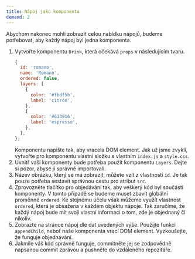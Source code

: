 ```yaml
---
title: Nápoj jako komponenta
demand: 2
---
```


Abychom nakonec mohli zobrazit celou nabídku nápojů, budeme potřebovat, aby každý nápoj byl jedna komponenta.

1. Vytvořte komponentu `Drink`, která očekává `props` v následujícím tvaru.
   ```js
   {
     id: 'romano',
     name: 'Romano',
     ordered: false,
     layers: [
       {
         color: '#fbdf5b',
         label: 'citrón',
       },
       {
         color: '#613916',
         label: 'espresso',
       },
     ],
   };
   ```
   Komponentu napište tak, aby vracela DOM element. Jak už jsme zvyklí, vytvořte pro komponentu vlastní složku s vlastním `index.js` a `style.css`.
1. Uvnitř vaší komponenty bude potřeba použít komponentu `Layers`. Dejte si pozor, abyse ji správně importovali.
1. Název obrázku, který se má zobrazit, můžete vzít z vlastnosti `id`. Je tak pouze potřeba sestavit správnou cestu pro atribut `src`.
1. Zprovozněte tlačítko pro objedávání tak, aby veškerý kód byl součástí komponenty. V tomto případě se budeme muset zbavit globální proměnné `ordered`. Ke stejnému účelu však můžeme využít vlastnost `ordered`, která je obsažena v každém objektu nápoje. Tak zaručíme, že každý nápoj bude mít svoji vlastní informaci o tom, zde je objednaný či nikoliv.
1. Zobrazte na stránce nápoj dle dat uvedených výše. Použijte funkci `appendChild`, neboť naše komponenta vrací DOM element. Vyzkoušejte, že funguje objednávání.
1. Jakmile váš kód správně funguje, commitněte jej se zodpovědně napsanou commit zprávou a pushněte do vzdáleného repozitáře.
